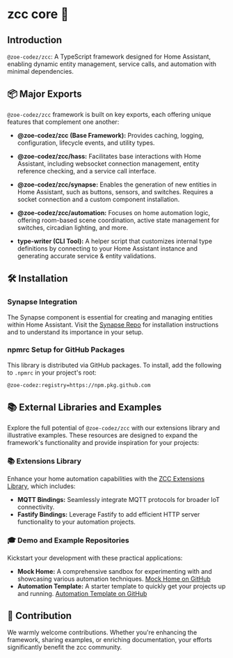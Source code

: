 # zcc core 🌟

## Introduction

`@zoe-codez/zcc`: A TypeScript framework designed for Home Assistant, enabling dynamic entity management, service calls, and automation with minimal dependencies.

## 📦 Major Exports

`@zoe-codez/zcc` framework is built on key exports, each offering unique features that complement one another:

- **@zoe-codez/zcc (Base Framework):** Provides caching, logging, configuration, lifecycle events, and utility types.

- **@zoe-codez/zcc/hass:** Facilitates base interactions with Home Assistant, including websocket connection management, entity reference checking, and a service call interface.

- **@zoe-codez/zcc/synapse:** Enables the generation of new entities in Home Assistant, such as buttons, sensors, and switches. Requires a socket connection and a custom component installation.

- **@zoe-codez/zcc/automation:** Focuses on home automation logic, offering room-based scene coordination, active state management for switches, circadian lighting, and more.

- **type-writer (CLI Tool):** A helper script that customizes internal type definitions by connecting to your Home Assistant instance and generating accurate service & entity validations.

## 🛠 Installation

### Synapse Integration

The Synapse component is essential for creating and managing entities within Home Assistant. Visit the [Synapse Repo](https://github.com/zoe-codez/synapse) for installation instructions and to understand its importance in your setup.

### npmrc Setup for GitHub Packages

This library is distributed via GitHub packages. To install, add the following to `.npmrc` in your project's root:

```npmrc
@zoe-codez:registry=https://npm.pkg.github.com
```

## 📚 External Libraries and Examples

Explore the full potential of `@zoe-codez/zcc` with our extensions library and illustrative examples. These resources are designed to expand the framework's functionality and provide inspiration for your projects:

### 📚 Extensions Library

Enhance your home automation capabilities with the [ZCC Extensions Library](https://github.com/zoe-codez/zcc-extensions), which includes:

- **MQTT Bindings:** Seamlessly integrate MQTT protocols for broader IoT connectivity.
- **Fastify Bindings:** Leverage Fastify to add efficient HTTP server functionality to your automation projects.

### 🎓 Demo and Example Repositories

Kickstart your development with these practical applications:

- **Mock Home:** A comprehensive sandbox for experimenting with and showcasing various automation techniques. [Mock Home on GitHub](https://github.com/zoe-codez/mock-home)
- **Automation Template:** A starter template to quickly get your projects up and running. [Automation Template on GitHub](https://github.com/zoe-codez/automation-template)

## 🤝 Contribution

We warmly welcome contributions. Whether you're enhancing the framework, sharing examples, or enriching documentation, your efforts significantly benefit the zcc community.
